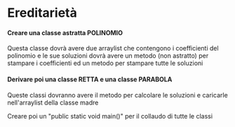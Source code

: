 # Ereditarietà

#### Creare una classe astratta POLINOMIO
Questa classe dovrà avere due arraylist che contengono i coefficienti del polinomio e le sue soluzioni
dovrà avere un metodo (non astratto) per stampare i coefficienti ed un metodo per stampare tutte le soluzioni


#### Derivare poi una classe RETTA e una classe PARABOLA
Queste classi dovranno avere il metodo per calcolare le soluzioni e caricarle nell'arraylist della classe madre

Creare poi un "public static void main()" per il collaudo di tutte le classi